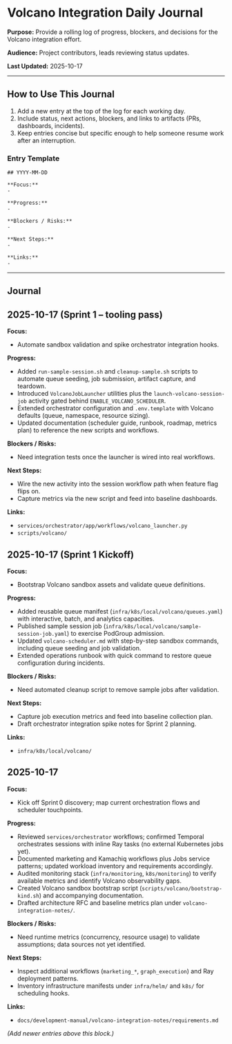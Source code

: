 # Volcano Integration Daily Journal

**Purpose:** Provide a rolling log of progress, blockers, and decisions for the Volcano integration effort.

**Audience:** Project contributors, leads reviewing status updates.

**Last Updated:** 2025-10-17

---

## How to Use This Journal

1. Add a new entry at the top of the log for each working day.
2. Include status, next actions, blockers, and links to artifacts (PRs, dashboards, incidents).
3. Keep entries concise but specific enough to help someone resume work after an interruption.

### Entry Template

```
## YYYY-MM-DD

**Focus:**
- 

**Progress:**
- 

**Blockers / Risks:**
- 

**Next Steps:**
- 

**Links:**
- 
```

---

## Journal

## 2025-10-17 (Sprint 1 – tooling pass)

**Focus:**
- Automate sandbox validation and spike orchestrator integration hooks.

**Progress:**
- Added `run-sample-session.sh` and `cleanup-sample.sh` scripts to automate queue seeding, job submission, artifact capture, and teardown.
- Introduced `VolcanoJobLauncher` utilities plus the `launch-volcano-session-job` activity gated behind `ENABLE_VOLCANO_SCHEDULER`.
- Extended orchestrator configuration and `.env.template` with Volcano defaults (queue, namespace, resource sizing).
- Updated documentation (scheduler guide, runbook, roadmap, metrics plan) to reference the new scripts and workflows.

**Blockers / Risks:**
- Need integration tests once the launcher is wired into real workflows.

**Next Steps:**
- Wire the new activity into the session workflow path when feature flag flips on.
- Capture metrics via the new script and feed into baseline dashboards.

**Links:**
- `services/orchestrator/app/workflows/volcano_launcher.py`
- `scripts/volcano/`

## 2025-10-17 (Sprint 1 Kickoff)

**Focus:**
- Bootstrap Volcano sandbox assets and validate queue definitions.

**Progress:**
- Added reusable queue manifest (`infra/k8s/local/volcano/queues.yaml`) with interactive, batch, and analytics capacities.
- Published sample session job (`infra/k8s/local/volcano/sample-session-job.yaml`) to exercise PodGroup admission.
- Updated `volcano-scheduler.md` with step-by-step sandbox commands, including queue seeding and job validation.
- Extended operations runbook with quick command to restore queue configuration during incidents.

**Blockers / Risks:**
- Need automated cleanup script to remove sample jobs after validation.

**Next Steps:**
- Capture job execution metrics and feed into baseline collection plan.
- Draft orchestrator integration spike notes for Sprint 2 planning.

**Links:**
- `infra/k8s/local/volcano/`

## 2025-10-17

**Focus:**
- Kick off Sprint 0 discovery; map current orchestration flows and scheduler touchpoints.

**Progress:**
- Reviewed `services/orchestrator` workflows; confirmed Temporal orchestrates sessions with inline Ray tasks (no external Kubernetes jobs yet).
- Documented marketing and Kamachiq workflows plus Jobs service patterns; updated workload inventory and requirements accordingly.
- Audited monitoring stack (`infra/monitoring`, `k8s/monitoring`) to verify available metrics and identify Volcano observability gaps.
- Created Volcano sandbox bootstrap script (`scripts/volcano/bootstrap-kind.sh`) and accompanying documentation.
- Drafted architecture RFC and baseline metrics plan under `volcano-integration-notes/`.

**Blockers / Risks:**
- Need runtime metrics (concurrency, resource usage) to validate assumptions; data sources not yet identified.

**Next Steps:**
- Inspect additional workflows (`marketing_*`, `graph_execution`) and Ray deployment patterns.
- Inventory infrastructure manifests under `infra/helm/` and `k8s/` for scheduling hooks.

**Links:**
- `docs/development-manual/volcano-integration-notes/requirements.md`

*(Add newer entries above this block.)*
